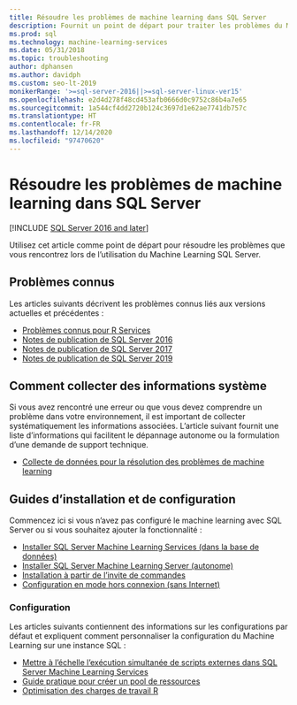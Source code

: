 ```yaml
---
title: Résoudre les problèmes de machine learning dans SQL Server
description: Fournit un point de départ pour traiter les problèmes du Machine Learning SQL.
ms.prod: sql
ms.technology: machine-learning-services
ms.date: 05/31/2018
ms.topic: troubleshooting
author: dphansen
ms.author: davidph
ms.custom: seo-lt-2019
monikerRange: '>=sql-server-2016||>=sql-server-linux-ver15'
ms.openlocfilehash: e2d4d278f48cd453afb0666d0c9752c86b4a7e65
ms.sourcegitcommit: 1a544cf4dd2720b124c3697d1e62ae7741db757c
ms.translationtype: HT
ms.contentlocale: fr-FR
ms.lasthandoff: 12/14/2020
ms.locfileid: "97470620"
---
```

# <a name="troubleshoot-machine-learning-in-sql-server"></a>Résoudre les problèmes de machine learning dans SQL Server
[!INCLUDE [SQL Server 2016 and later](../../includes/applies-to-version/sqlserver2016.md)]

Utilisez cet article comme point de départ pour résoudre les problèmes que vous rencontrez lors de l’utilisation du Machine Learning SQL Server.

## <a name="known-issues"></a>Problèmes connus

Les articles suivants décrivent les problèmes connus liés aux versions actuelles et précédentes :

+ [Problèmes connus pour R Services](known-issues-for-sql-server-machine-learning-services.md)
+ [Notes de publication de SQL Server 2016](../../sql-server/sql-server-2016-release-notes.md)
+ [Notes de publication de SQL Server 2017](../../sql-server/sql-server-2017-release-notes.md)
+ [Notes de publication de SQL Server 2019](../../sql-server/sql-server-version-15-release-notes.md)

## <a name="how-to-gather-system-information"></a>Comment collecter des informations système

Si vous avez rencontré une erreur ou que vous devez comprendre un problème dans votre environnement, il est important de collecter systématiquement les informations associées. L’article suivant fournit une liste d’informations qui facilitent le dépannage autonome ou la formulation d’une demande de support technique.

+ [Collecte de données pour la résolution des problèmes de machine learning](data-collection-ml-troubleshooting-process.md)

## <a name="setup-and-configuration-guides"></a>Guides d’installation et de configuration

Commencez ici si vous n’avez pas configuré le machine learning avec SQL Server ou si vous souhaitez ajouter la fonctionnalité :

+ [Installer SQL Server Machine Learning Services (dans la base de données)](../install/sql-machine-learning-services-windows-install.md)
+ [Installer SQL Server Machine Learning Server (autonome)](../install/sql-machine-learning-standalone-windows-install.md)
+ [Installation à partir de l’invite de commandes](../install/sql-ml-component-commandline-install.md)
+ [Configuration en mode hors connexion (sans Internet)](../install/sql-ml-component-install-without-internet-access.md)

### <a name="configuration"></a>Configuration

Les articles suivants contiennent des informations sur les configurations par défaut et expliquent comment personnaliser la configuration du Machine Learning sur une instance SQL :

+ [Mettre à l’échelle l’exécution simultanée de scripts externes dans SQL Server Machine Learning Services](../administration/scale-concurrent-execution-external-scripts.md)   
+ [Guide pratique pour créer un pool de ressources](../administration/create-external-resource-pool.md)
+ [Optimisation des charges de travail R](../r/operationalizing-your-r-code.md)
